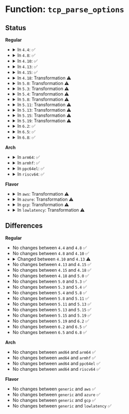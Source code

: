 # Function: <code>tcp_parse_options</code>

## Status
<b>Regular</b>
<ul>
<li>
<details>
<summary>In <code>4.4</code>: ✅</summary>

```c
void tcp_parse_options(const struct sk_buff *skb, struct tcp_options_received *opt_rx, int estab, struct tcp_fastopen_cookie *foc);
```

**Collision:** Unique Global

**Inline:** No

**Transformation:** False

**Instances:**

```
In net/ipv4/tcp_input.c (ffffffff8176c6d0)
Location: net/ipv4/tcp_input.c:3697
Inline: False
Direct callers:
  - net/ipv4/tcp_input.c:tcp_conn_request
  - net/ipv4/tcp_input.c:tcp_conn_request
  - net/ipv4/tcp_input.c:tcp_validate_incoming
  - net/ipv4/tcp_input.c:tcp_rcv_state_process
  - net/ipv4/tcp_input.c:tcp_rcv_state_process
  - net/ipv4/tcp_minisocks.c:tcp_timewait_state_process
  - net/ipv4/tcp_minisocks.c:tcp_check_req
  - net/ipv4/syncookies.c:cookie_v4_check
  - net/ipv6/syncookies.c:cookie_v6_check
```
**Symbols:**

```
ffffffff8176c6d0-ffffffff8176cacc: tcp_parse_options (STB_GLOBAL)
```
</details>
</li>
<li>
<details>
<summary>In <code>4.8</code>: ✅</summary>

```c
void tcp_parse_options(const struct sk_buff *skb, struct tcp_options_received *opt_rx, int estab, struct tcp_fastopen_cookie *foc);
```

**Collision:** Unique Global

**Inline:** No

**Transformation:** False

**Instances:**

```
In net/ipv4/tcp_input.c (ffffffff817d9c60)
Location: net/ipv4/tcp_input.c:3755
Inline: False
Direct callers:
  - net/ipv4/tcp_input.c:tcp_conn_request
  - net/ipv4/tcp_input.c:tcp_conn_request
  - net/ipv4/tcp_input.c:tcp_rcv_state_process
  - net/ipv4/tcp_input.c:tcp_rcv_state_process
  - net/ipv4/tcp_input.c:tcp_validate_incoming
  - net/ipv4/tcp_minisocks.c:tcp_check_req
  - net/ipv4/tcp_minisocks.c:tcp_timewait_state_process
  - net/ipv4/syncookies.c:cookie_v4_check
  - net/ipv6/syncookies.c:cookie_v6_check
```
**Symbols:**

```
ffffffff817d9c60-ffffffff817da058: tcp_parse_options (STB_GLOBAL)
```
</details>
</li>
<li>
<details>
<summary>In <code>4.10</code>: ✅</summary>

```c
void tcp_parse_options(const struct sk_buff *skb, struct tcp_options_received *opt_rx, int estab, struct tcp_fastopen_cookie *foc);
```

**Collision:** Unique Global

**Inline:** No

**Transformation:** False

**Instances:**

```
In net/ipv4/tcp_input.c (ffffffff81808280)
Location: net/ipv4/tcp_input.c:3771
Inline: False
Direct callers:
  - net/ipv4/tcp_input.c:tcp_conn_request
  - net/ipv4/tcp_input.c:tcp_conn_request
  - net/ipv4/tcp_input.c:tcp_rcv_state_process
  - net/ipv4/tcp_input.c:tcp_rcv_state_process
  - net/ipv4/tcp_input.c:tcp_validate_incoming
  - net/ipv4/tcp_minisocks.c:tcp_check_req
  - net/ipv4/tcp_minisocks.c:tcp_timewait_state_process
  - net/ipv4/syncookies.c:cookie_v4_check
  - net/ipv6/syncookies.c:cookie_v6_check
```
**Symbols:**

```
ffffffff81808280-ffffffff81808588: tcp_parse_options (STB_GLOBAL)
```
</details>
</li>
<li>
<details>
<summary>In <code>4.13</code>: ✅</summary>

```c
void tcp_parse_options(const struct net *net, const struct sk_buff *skb, struct tcp_options_received *opt_rx, int estab, struct tcp_fastopen_cookie *foc);
```

**Collision:** Unique Global

**Inline:** No

**Transformation:** False

**Instances:**

```
In net/ipv4/tcp_input.c (ffffffff81828650)
Location: net/ipv4/tcp_input.c:3727
Inline: False
Direct callers:
  - net/ipv4/tcp_input.c:tcp_conn_request
  - net/ipv4/tcp_input.c:tcp_conn_request
  - net/ipv4/tcp_input.c:tcp_rcv_state_process
  - net/ipv4/tcp_input.c:tcp_rcv_state_process
  - net/ipv4/tcp_input.c:tcp_validate_incoming
  - net/ipv4/tcp_minisocks.c:tcp_check_req
  - net/ipv4/tcp_minisocks.c:tcp_timewait_state_process
  - net/ipv4/syncookies.c:cookie_v4_check
  - net/ipv6/syncookies.c:cookie_v6_check
```
**Symbols:**

```
ffffffff81828650-ffffffff8182896b: tcp_parse_options (STB_GLOBAL)
```
</details>
</li>
<li>
<details>
<summary>In <code>4.15</code>: ✅</summary>

```c
void tcp_parse_options(const struct net *net, const struct sk_buff *skb, struct tcp_options_received *opt_rx, int estab, struct tcp_fastopen_cookie *foc);
```

**Collision:** Unique Global

**Inline:** No

**Transformation:** False

**Instances:**

```
In net/ipv4/tcp_input.c (ffffffff818a7a70)
Location: net/ipv4/tcp_input.c:3691
Inline: False
Direct callers:
  - net/ipv4/tcp_input.c:tcp_conn_request
  - net/ipv4/tcp_input.c:tcp_conn_request
  - net/ipv4/tcp_input.c:tcp_rcv_state_process
  - net/ipv4/tcp_input.c:tcp_rcv_state_process
  - net/ipv4/tcp_input.c:tcp_validate_incoming
  - net/ipv4/tcp_minisocks.c:tcp_check_req
  - net/ipv4/tcp_minisocks.c:tcp_timewait_state_process
  - net/ipv4/syncookies.c:cookie_v4_check
  - net/ipv6/syncookies.c:cookie_v6_check
```
**Symbols:**

```
ffffffff818a7a70-ffffffff818a7ddb: tcp_parse_options (STB_GLOBAL)
```
</details>
</li>
<li>
<details>
<summary>In <code>4.18</code>: Transformation ⚠️</summary>

```c
void tcp_parse_options(const struct net *net, const struct sk_buff *skb, struct tcp_options_received *opt_rx, int estab, struct tcp_fastopen_cookie *foc);
```

**Collision:** Unique Global

**Inline:** No

**Transformation:** True

**Instances:**

```
In net/ipv4/tcp_input.c (0)
Location: net/ipv4/tcp_input.c:3775
Inline: False
Direct callers:
  - net/ipv4/tcp_input.c:tcp_conn_request
  - net/ipv4/tcp_input.c:tcp_conn_request
  - net/ipv4/tcp_input.c:tcp_rcv_state_process
  - net/ipv4/tcp_input.c:tcp_rcv_state_process
  - net/ipv4/tcp_input.c:tcp_validate_incoming
  - net/ipv4/tcp_minisocks.c:tcp_check_req
  - net/ipv4/tcp_minisocks.c:tcp_timewait_state_process
  - net/ipv4/syncookies.c:cookie_v4_check
  - net/ipv6/syncookies.c:cookie_v6_check
```
**Symbols:**

```
ffffffff81906106-ffffffff81906140: tcp_parse_options.cold.77 (STB_LOCAL)
ffffffff818fcc90-ffffffff818fcf95: tcp_parse_options (STB_GLOBAL)
```
</details>
</li>
<li>
<details>
<summary>In <code>5.0</code>: Transformation ⚠️</summary>

```c
void tcp_parse_options(const struct net *net, const struct sk_buff *skb, struct tcp_options_received *opt_rx, int estab, struct tcp_fastopen_cookie *foc);
```

**Collision:** Unique Global

**Inline:** No

**Transformation:** True

**Instances:**

```
In net/ipv4/tcp_input.c (0)
Location: net/ipv4/tcp_input.c:3774
Inline: False
Direct callers:
  - net/ipv4/tcp_input.c:tcp_conn_request
  - net/ipv4/tcp_input.c:tcp_conn_request
  - net/ipv4/tcp_input.c:tcp_rcv_state_process
  - net/ipv4/tcp_input.c:tcp_rcv_state_process
  - net/ipv4/tcp_input.c:tcp_validate_incoming
  - net/ipv4/tcp_minisocks.c:tcp_check_req
  - net/ipv4/tcp_minisocks.c:tcp_timewait_state_process
  - net/ipv4/syncookies.c:cookie_v4_check
  - net/ipv6/syncookies.c:cookie_v6_check
```
**Symbols:**

```
ffffffff819342a8-ffffffff819342e2: tcp_parse_options.cold.83 (STB_LOCAL)
ffffffff8192ae00-ffffffff8192b105: tcp_parse_options (STB_GLOBAL)
```
</details>
</li>
<li>
<details>
<summary>In <code>5.3</code>: Transformation ⚠️</summary>

```c
void tcp_parse_options(const struct net *net, const struct sk_buff *skb, struct tcp_options_received *opt_rx, int estab, struct tcp_fastopen_cookie *foc);
```

**Collision:** Unique Global

**Inline:** No

**Transformation:** True

**Instances:**

```
In net/ipv4/tcp_input.c (0)
Location: net/ipv4/tcp_input.c:3789
Inline: False
Direct callers:
  - net/ipv4/tcp_input.c:tcp_conn_request
  - net/ipv4/tcp_input.c:tcp_conn_request
  - net/ipv4/tcp_input.c:tcp_rcv_synsent_state_process
  - net/ipv4/tcp_input.c:tcp_rcv_synsent_state_process
  - net/ipv4/tcp_input.c:tcp_validate_incoming
  - net/ipv4/tcp_minisocks.c:tcp_check_req
  - net/ipv4/tcp_minisocks.c:tcp_timewait_state_process
  - net/ipv4/syncookies.c:cookie_v4_check
  - net/ipv6/syncookies.c:cookie_v6_check
```
**Symbols:**

```
ffffffff81997f44-ffffffff81997f7f: tcp_parse_options.cold (STB_LOCAL)
ffffffff8198e090-ffffffff8198e3ad: tcp_parse_options (STB_GLOBAL)
```
</details>
</li>
<li>
<details>
<summary>In <code>5.4</code>: Transformation ⚠️</summary>

```c
void tcp_parse_options(const struct net *net, const struct sk_buff *skb, struct tcp_options_received *opt_rx, int estab, struct tcp_fastopen_cookie *foc);
```

**Collision:** Unique Global

**Inline:** No

**Transformation:** True

**Instances:**

```
In net/ipv4/tcp_input.c (0)
Location: net/ipv4/tcp_input.c:3839
Inline: False
Direct callers:
  - net/ipv4/tcp_input.c:tcp_conn_request
  - net/ipv4/tcp_input.c:tcp_conn_request
  - net/ipv4/tcp_input.c:tcp_rcv_synsent_state_process
  - net/ipv4/tcp_input.c:tcp_rcv_synsent_state_process
  - net/ipv4/tcp_input.c:tcp_validate_incoming
  - net/ipv4/tcp_minisocks.c:tcp_check_req
  - net/ipv4/tcp_minisocks.c:tcp_timewait_state_process
  - net/ipv4/syncookies.c:cookie_v4_check
  - net/ipv6/syncookies.c:cookie_v6_check
```
**Symbols:**

```
ffffffff819ceabe-ffffffff819ceaf9: tcp_parse_options.cold (STB_LOCAL)
ffffffff819c4cc0-ffffffff819c4fdd: tcp_parse_options (STB_GLOBAL)
```
</details>
</li>
<li>
<details>
<summary>In <code>5.8</code>: Transformation ⚠️</summary>

```c
void tcp_parse_options(const struct net *net, const struct sk_buff *skb, struct tcp_options_received *opt_rx, int estab, struct tcp_fastopen_cookie *foc);
```

**Collision:** Unique Global

**Inline:** No

**Transformation:** True

**Instances:**

```
In net/ipv4/tcp_input.c (0)
Location: net/ipv4/tcp_input.c:3833
Inline: False
Direct callers:
  - net/ipv4/tcp_input.c:tcp_conn_request
  - net/ipv4/tcp_input.c:tcp_conn_request
  - net/ipv4/tcp_input.c:tcp_rcv_synsent_state_process
  - net/ipv4/tcp_input.c:tcp_rcv_fastopen_synack
  - net/ipv4/tcp_input.c:tcp_validate_incoming
  - net/ipv4/tcp_minisocks.c:tcp_check_req
  - net/ipv4/tcp_minisocks.c:tcp_timewait_state_process
  - net/ipv4/syncookies.c:cookie_v4_check
  - net/ipv6/syncookies.c:cookie_v6_check
```
**Symbols:**

```
ffffffff81abac94-ffffffff81abacce: tcp_parse_options.cold (STB_LOCAL)
ffffffff81ab02d0-ffffffff81ab05f4: tcp_parse_options (STB_GLOBAL)
```
</details>
</li>
<li>
<details>
<summary>In <code>5.11</code>: Transformation ⚠️</summary>

```c
void tcp_parse_options(const struct net *net, const struct sk_buff *skb, struct tcp_options_received *opt_rx, int estab, struct tcp_fastopen_cookie *foc);
```

**Collision:** Unique Global

**Inline:** No

**Transformation:** True

**Instances:**

```
In net/ipv4/tcp_input.c (0)
Location: net/ipv4/tcp_input.c:3962
Inline: False
Direct callers:
  - net/ipv4/tcp_input.c:tcp_conn_request
  - net/ipv4/tcp_input.c:tcp_conn_request
  - net/ipv4/tcp_input.c:tcp_rcv_synsent_state_process
  - net/ipv4/tcp_input.c:tcp_rcv_fastopen_synack
  - net/ipv4/tcp_input.c:tcp_validate_incoming
  - net/ipv4/tcp_minisocks.c:tcp_check_req
  - net/ipv4/tcp_minisocks.c:tcp_timewait_state_process
  - net/ipv4/syncookies.c:cookie_v4_check
  - net/ipv6/syncookies.c:cookie_v6_check
```
**Symbols:**

```
ffffffff81c3266c-ffffffff81c326a6: tcp_parse_options.cold (STB_LOCAL)
ffffffff81abb360-ffffffff81abb69f: tcp_parse_options (STB_GLOBAL)
```
</details>
</li>
<li>
<details>
<summary>In <code>5.13</code>: Transformation ⚠️</summary>

```c
void tcp_parse_options(const struct net *net, const struct sk_buff *skb, struct tcp_options_received *opt_rx, int estab, struct tcp_fastopen_cookie *foc);
```

**Collision:** Unique Global

**Inline:** No

**Transformation:** True

**Instances:**

```
In net/ipv4/tcp_input.c (0)
Location: net/ipv4/tcp_input.c:3969
Inline: False
Direct callers:
  - net/ipv4/tcp_input.c:tcp_conn_request
  - net/ipv4/tcp_input.c:tcp_conn_request
  - net/ipv4/tcp_input.c:tcp_rcv_synsent_state_process
  - net/ipv4/tcp_input.c:tcp_rcv_fastopen_synack
  - net/ipv4/tcp_input.c:tcp_validate_incoming
  - net/ipv4/tcp_minisocks.c:tcp_check_req
  - net/ipv4/tcp_minisocks.c:tcp_timewait_state_process
  - net/ipv4/syncookies.c:cookie_v4_check
  - net/ipv6/syncookies.c:cookie_v6_check
```
**Symbols:**

```
ffffffff81c2493c-ffffffff81c24976: tcp_parse_options.cold (STB_LOCAL)
ffffffff81aa6310-ffffffff81aa6650: tcp_parse_options (STB_GLOBAL)
```
</details>
</li>
<li>
<details>
<summary>In <code>5.15</code>: Transformation ⚠️</summary>

```c
void tcp_parse_options(const struct net *net, const struct sk_buff *skb, struct tcp_options_received *opt_rx, int estab, struct tcp_fastopen_cookie *foc);
```

**Collision:** Unique Global

**Inline:** No

**Transformation:** True

**Instances:**

```
In net/ipv4/tcp_input.c (0)
Location: net/ipv4/tcp_input.c:4003
Inline: False
Direct callers:
  - net/ipv4/tcp_input.c:tcp_conn_request
  - net/ipv4/tcp_input.c:tcp_conn_request
  - net/ipv4/tcp_input.c:tcp_rcv_synsent_state_process
  - net/ipv4/tcp_input.c:tcp_rcv_fastopen_synack
  - net/ipv4/tcp_input.c:tcp_validate_incoming
  - net/ipv4/tcp_minisocks.c:tcp_check_req
  - net/ipv4/tcp_minisocks.c:tcp_timewait_state_process
  - net/ipv4/syncookies.c:cookie_v4_check
  - net/ipv6/syncookies.c:cookie_v6_check
```
**Symbols:**

```
ffffffff81d3a790-ffffffff81d3a7ca: tcp_parse_options.cold (STB_LOCAL)
ffffffff81b62700-ffffffff81b62a40: tcp_parse_options (STB_GLOBAL)
```
</details>
</li>
<li>
<details>
<summary>In <code>5.19</code>: Transformation ⚠️</summary>

```c
void tcp_parse_options(const struct net *net, const struct sk_buff *skb, struct tcp_options_received *opt_rx, int estab, struct tcp_fastopen_cookie *foc);
```

**Collision:** Unique Global

**Inline:** No

**Transformation:** True

**Instances:**

```
In net/ipv4/tcp_input.c (0)
Location: net/ipv4/tcp_input.c:4021
Inline: False
Direct callers:
  - net/ipv4/tcp_input.c:tcp_conn_request
  - net/ipv4/tcp_input.c:tcp_conn_request
  - net/ipv4/tcp_input.c:tcp_rcv_synsent_state_process
  - net/ipv4/tcp_input.c:tcp_rcv_fastopen_synack
  - net/ipv4/tcp_input.c:tcp_validate_incoming
  - net/ipv4/tcp_minisocks.c:tcp_check_req
  - net/ipv4/tcp_minisocks.c:tcp_timewait_state_process
  - net/ipv4/syncookies.c:cookie_v4_check
  - net/ipv6/syncookies.c:cookie_v6_check
```
**Symbols:**

```
ffffffff81f06fa6-ffffffff81f06fdb: tcp_parse_options.cold (STB_LOCAL)
ffffffff81cf0d90-ffffffff81cf10eb: tcp_parse_options (STB_GLOBAL)
```
</details>
</li>
<li>
<details>
<summary>In <code>6.2</code>: ✅</summary>

```c
void tcp_parse_options(const struct net *net, const struct sk_buff *skb, struct tcp_options_received *opt_rx, int estab, struct tcp_fastopen_cookie *foc);
```

**Collision:** Unique Global

**Inline:** No

**Transformation:** False

**Instances:**

```
In net/ipv4/tcp_input.c (ffffffff81eb5a10)
Location: net/ipv4/tcp_input.c:4035
Inline: False
Direct callers:
  - net/ipv4/tcp_input.c:tcp_conn_request
  - net/ipv4/tcp_input.c:tcp_conn_request
  - net/ipv4/tcp_input.c:tcp_rcv_synsent_state_process
  - net/ipv4/tcp_input.c:tcp_rcv_fastopen_synack
  - net/ipv4/tcp_input.c:tcp_validate_incoming
  - net/ipv4/tcp_minisocks.c:tcp_check_req
  - net/ipv4/tcp_minisocks.c:tcp_timewait_state_process
  - net/ipv4/syncookies.c:cookie_v4_check
  - net/ipv6/syncookies.c:cookie_v6_check
```
**Symbols:**

```
ffffffff81eb5a10-ffffffff81eb5d99: tcp_parse_options (STB_GLOBAL)
```
</details>
</li>
<li>
<details>
<summary>In <code>6.5</code>: ✅</summary>

```c
void tcp_parse_options(const struct net *net, const struct sk_buff *skb, struct tcp_options_received *opt_rx, int estab, struct tcp_fastopen_cookie *foc);
```

**Collision:** Unique Global

**Inline:** No

**Transformation:** False

**Instances:**

```
In net/ipv4/tcp_input.c (ffffffff81f13e40)
Location: net/ipv4/tcp_input.c:4040
Inline: False
Direct callers:
  - net/ipv4/tcp_input.c:tcp_conn_request
  - net/ipv4/tcp_input.c:tcp_conn_request
  - net/ipv4/tcp_input.c:tcp_rcv_synsent_state_process
  - net/ipv4/tcp_input.c:tcp_rcv_fastopen_synack
  - net/ipv4/tcp_input.c:tcp_validate_incoming
  - net/ipv4/tcp_minisocks.c:tcp_check_req
  - net/ipv4/tcp_minisocks.c:tcp_timewait_state_process
  - net/ipv4/syncookies.c:cookie_v4_check
  - net/ipv6/syncookies.c:cookie_v6_check
```
**Symbols:**

```
ffffffff81f13e40-ffffffff81f141b6: tcp_parse_options (STB_GLOBAL)
```
</details>
</li>
<li>
<details>
<summary>In <code>6.8</code>: ✅</summary>

```c
void tcp_parse_options(const struct net *net, const struct sk_buff *skb, struct tcp_options_received *opt_rx, int estab, struct tcp_fastopen_cookie *foc);
```

**Collision:** Unique Global

**Inline:** No

**Transformation:** False

**Instances:**

```
In net/ipv4/tcp_input.c (ffffffff81fd8320)
Location: net/ipv4/tcp_input.c:4118
Inline: False
Direct callers:
  - net/ipv4/tcp_input.c:tcp_conn_request
  - net/ipv4/tcp_input.c:tcp_conn_request
  - net/ipv4/tcp_input.c:tcp_rcv_synsent_state_process
  - net/ipv4/tcp_input.c:tcp_rcv_fastopen_synack
  - net/ipv4/tcp_input.c:tcp_validate_incoming
  - net/ipv4/tcp_minisocks.c:tcp_check_req
  - net/ipv4/tcp_minisocks.c:tcp_timewait_state_process
  - net/ipv4/syncookies.c:cookie_v4_check
  - net/ipv6/syncookies.c:cookie_v6_check
```
**Symbols:**

```
ffffffff81fd8320-ffffffff81fd8696: tcp_parse_options (STB_GLOBAL)
```
</details>
</li>
</ul>
<b>Arch</b>
<ul>
<li>
<details>
<summary>In <code>arm64</code>: ✅</summary>

```c
void tcp_parse_options(const struct net *net, const struct sk_buff *skb, struct tcp_options_received *opt_rx, int estab, struct tcp_fastopen_cookie *foc);
```

**Collision:** Unique Global

**Inline:** No

**Transformation:** False

**Instances:**

```
In net/ipv4/tcp_input.c (ffff800010c77608)
Location: net/ipv4/tcp_input.c:3839
Inline: False
Direct callers:
  - net/ipv4/tcp_input.c:tcp_conn_request
  - net/ipv4/tcp_input.c:tcp_conn_request
  - net/ipv4/tcp_input.c:tcp_rcv_synsent_state_process
  - net/ipv4/tcp_input.c:tcp_rcv_synsent_state_process
  - net/ipv4/tcp_input.c:tcp_validate_incoming
  - net/ipv4/tcp_minisocks.c:tcp_check_req
  - net/ipv4/tcp_minisocks.c:tcp_timewait_state_process
  - net/ipv4/syncookies.c:cookie_v4_check
  - net/ipv6/syncookies.c:cookie_v6_check
```
**Symbols:**

```
ffff800010c77608-ffff800010c77954: tcp_parse_options (STB_GLOBAL)
```
</details>
</li>
<li>
<details>
<summary>In <code>armhf</code>: ✅</summary>

```c
void tcp_parse_options(const struct net *net, const struct sk_buff *skb, struct tcp_options_received *opt_rx, int estab, struct tcp_fastopen_cookie *foc);
```

**Collision:** Unique Global

**Inline:** No

**Transformation:** False

**Instances:**

```
In net/ipv4/tcp_input.c (c0d85e34)
Location: net/ipv4/tcp_input.c:3839
Inline: False
Direct callers:
  - net/ipv4/tcp_input.c:tcp_conn_request
  - net/ipv4/tcp_input.c:tcp_conn_request
  - net/ipv4/tcp_input.c:tcp_rcv_synsent_state_process
  - net/ipv4/tcp_input.c:tcp_rcv_synsent_state_process
  - net/ipv4/tcp_input.c:tcp_validate_incoming
  - net/ipv4/tcp_minisocks.c:tcp_check_req
  - net/ipv4/tcp_minisocks.c:tcp_timewait_state_process
  - net/ipv4/syncookies.c:cookie_v4_check
  - net/ipv6/syncookies.c:cookie_v6_check
```
**Symbols:**

```
c0d85e34-c0d86240: tcp_parse_options (STB_GLOBAL)
```
</details>
</li>
<li>
<details>
<summary>In <code>ppc64el</code>: ✅</summary>

```c
void tcp_parse_options(const struct net *net, const struct sk_buff *skb, struct tcp_options_received *opt_rx, int estab, struct tcp_fastopen_cookie *foc);
```

**Collision:** Unique Global

**Inline:** No

**Transformation:** False

**Instances:**

```
In net/ipv4/tcp_input.c (c000000000d7fb60)
Location: net/ipv4/tcp_input.c:3839
Inline: False
Direct callers:
  - net/ipv4/tcp_input.c:tcp_conn_request
  - net/ipv4/tcp_input.c:tcp_conn_request
  - net/ipv4/tcp_input.c:tcp_rcv_synsent_state_process
  - net/ipv4/tcp_input.c:tcp_rcv_synsent_state_process
  - net/ipv4/tcp_input.c:tcp_validate_incoming
  - net/ipv4/tcp_minisocks.c:tcp_check_req
  - net/ipv4/tcp_minisocks.c:tcp_timewait_state_process
  - net/ipv4/syncookies.c:cookie_v4_check
  - net/ipv6/syncookies.c:cookie_v6_check
```
**Symbols:**

```
c000000000d7fb60-c000000000d80064: tcp_parse_options (STB_GLOBAL)
```
</details>
</li>
<li>
<details>
<summary>In <code>riscv64</code>: ✅</summary>

```c
void tcp_parse_options(const struct net *net, const struct sk_buff *skb, struct tcp_options_received *opt_rx, int estab, struct tcp_fastopen_cookie *foc);
```

**Collision:** Unique Global

**Inline:** No

**Transformation:** False

**Instances:**

```
In net/ipv4/tcp_input.c (ffffffe0007dace0)
Location: net/ipv4/tcp_input.c:3839
Inline: False
Direct callers:
  - net/ipv4/tcp_input.c:tcp_conn_request
  - net/ipv4/tcp_input.c:tcp_conn_request
  - net/ipv4/tcp_input.c:tcp_rcv_synsent_state_process
  - net/ipv4/tcp_input.c:tcp_rcv_synsent_state_process
  - net/ipv4/tcp_input.c:tcp_validate_incoming
  - net/ipv4/tcp_minisocks.c:tcp_check_req
  - net/ipv4/tcp_minisocks.c:tcp_timewait_state_process
  - net/ipv4/syncookies.c:cookie_v4_check
  - net/ipv6/syncookies.c:cookie_v6_check
```
**Symbols:**

```
ffffffe0007dace0-ffffffe0007db070: tcp_parse_options (STB_GLOBAL)
```
</details>
</li>
</ul>
<b>Flavor</b>
<ul>
<li>
<details>
<summary>In <code>aws</code>: Transformation ⚠️</summary>

```c
void tcp_parse_options(const struct net *net, const struct sk_buff *skb, struct tcp_options_received *opt_rx, int estab, struct tcp_fastopen_cookie *foc);
```

**Collision:** Unique Global

**Inline:** No

**Transformation:** True

**Instances:**

```
In net/ipv4/tcp_input.c (0)
Location: net/ipv4/tcp_input.c:3839
Inline: False
Direct callers:
  - net/ipv4/tcp_input.c:tcp_conn_request
  - net/ipv4/tcp_input.c:tcp_conn_request
  - net/ipv4/tcp_input.c:tcp_rcv_synsent_state_process
  - net/ipv4/tcp_input.c:tcp_rcv_synsent_state_process
  - net/ipv4/tcp_input.c:tcp_validate_incoming
  - net/ipv4/tcp_minisocks.c:tcp_check_req
  - net/ipv4/tcp_minisocks.c:tcp_timewait_state_process
  - net/ipv4/syncookies.c:cookie_v4_check
  - net/ipv6/syncookies.c:cookie_v6_check
```
**Symbols:**

```
ffffffff8196e92e-ffffffff8196e969: tcp_parse_options.cold (STB_LOCAL)
ffffffff81964b30-ffffffff81964e4d: tcp_parse_options (STB_GLOBAL)
```
</details>
</li>
<li>
<details>
<summary>In <code>azure</code>: Transformation ⚠️</summary>

```c
void tcp_parse_options(const struct net *net, const struct sk_buff *skb, struct tcp_options_received *opt_rx, int estab, struct tcp_fastopen_cookie *foc);
```

**Collision:** Unique Global

**Inline:** No

**Transformation:** True

**Instances:**

```
In net/ipv4/tcp_input.c (0)
Location: net/ipv4/tcp_input.c:3839
Inline: False
Direct callers:
  - net/ipv4/tcp_input.c:tcp_conn_request
  - net/ipv4/tcp_input.c:tcp_conn_request
  - net/ipv4/tcp_input.c:tcp_rcv_synsent_state_process
  - net/ipv4/tcp_input.c:tcp_rcv_synsent_state_process
  - net/ipv4/tcp_input.c:tcp_validate_incoming
  - net/ipv4/tcp_minisocks.c:tcp_check_req
  - net/ipv4/tcp_minisocks.c:tcp_timewait_state_process
  - net/ipv4/syncookies.c:cookie_v4_check
  - net/ipv6/syncookies.c:cookie_v6_check
```
**Symbols:**

```
ffffffff8192841e-ffffffff81928459: tcp_parse_options.cold (STB_LOCAL)
ffffffff8191e620-ffffffff8191e93d: tcp_parse_options (STB_GLOBAL)
```
</details>
</li>
<li>
<details>
<summary>In <code>gcp</code>: Transformation ⚠️</summary>

```c
void tcp_parse_options(const struct net *net, const struct sk_buff *skb, struct tcp_options_received *opt_rx, int estab, struct tcp_fastopen_cookie *foc);
```

**Collision:** Unique Global

**Inline:** No

**Transformation:** True

**Instances:**

```
In net/ipv4/tcp_input.c (0)
Location: net/ipv4/tcp_input.c:3839
Inline: False
Direct callers:
  - net/ipv4/tcp_input.c:tcp_conn_request
  - net/ipv4/tcp_input.c:tcp_conn_request
  - net/ipv4/tcp_input.c:tcp_rcv_synsent_state_process
  - net/ipv4/tcp_input.c:tcp_rcv_synsent_state_process
  - net/ipv4/tcp_input.c:tcp_validate_incoming
  - net/ipv4/tcp_minisocks.c:tcp_check_req
  - net/ipv4/tcp_minisocks.c:tcp_timewait_state_process
  - net/ipv4/syncookies.c:cookie_v4_check
  - net/ipv6/syncookies.c:cookie_v6_check
```
**Symbols:**

```
ffffffff819d90fe-ffffffff819d9139: tcp_parse_options.cold (STB_LOCAL)
ffffffff819cf300-ffffffff819cf61d: tcp_parse_options (STB_GLOBAL)
```
</details>
</li>
<li>
<details>
<summary>In <code>lowlatency</code>: Transformation ⚠️</summary>

```c
void tcp_parse_options(const struct net *net, const struct sk_buff *skb, struct tcp_options_received *opt_rx, int estab, struct tcp_fastopen_cookie *foc);
```

**Collision:** Unique Global

**Inline:** No

**Transformation:** True

**Instances:**

```
In net/ipv4/tcp_input.c (0)
Location: net/ipv4/tcp_input.c:3839
Inline: False
Direct callers:
  - net/ipv4/tcp_input.c:tcp_conn_request
  - net/ipv4/tcp_input.c:tcp_conn_request
  - net/ipv4/tcp_input.c:tcp_rcv_synsent_state_process
  - net/ipv4/tcp_input.c:tcp_rcv_synsent_state_process
  - net/ipv4/tcp_input.c:tcp_validate_incoming
  - net/ipv4/tcp_minisocks.c:tcp_check_req
  - net/ipv4/tcp_minisocks.c:tcp_timewait_state_process
  - net/ipv4/syncookies.c:cookie_v4_check
  - net/ipv6/syncookies.c:cookie_v6_check
```
**Symbols:**

```
ffffffff819e2d69-ffffffff819e2da4: tcp_parse_options.cold (STB_LOCAL)
ffffffff819d8e90-ffffffff819d91ad: tcp_parse_options (STB_GLOBAL)
```
</details>
</li>
</ul>

## Differences
<b>Regular</b>
<ul>
<li>
No changes between <code>4.4</code> and <code>4.8</code> ✅
</li>
<li>
No changes between <code>4.8</code> and <code>4.10</code> ✅
</li>
<li>
<details>
<summary>Changed between <code>4.10</code> and <code>4.13</code> ⚠️</summary>
<ul>
<li>
<b>Param added. </b>
<code>const struct net *net</code>
</li>
<li>
<b>Param reordered. </b>
<code>skb, opt_rx, estab, foc</code> ➡️ <code>net, skb, opt_rx, estab, foc</code>
</li>
</ul>
</details>
</li>
<li>
No changes between <code>4.13</code> and <code>4.15</code> ✅
</li>
<li>
No changes between <code>4.15</code> and <code>4.18</code> ✅
</li>
<li>
No changes between <code>4.18</code> and <code>5.0</code> ✅
</li>
<li>
No changes between <code>5.0</code> and <code>5.3</code> ✅
</li>
<li>
No changes between <code>5.3</code> and <code>5.4</code> ✅
</li>
<li>
No changes between <code>5.4</code> and <code>5.8</code> ✅
</li>
<li>
No changes between <code>5.8</code> and <code>5.11</code> ✅
</li>
<li>
No changes between <code>5.11</code> and <code>5.13</code> ✅
</li>
<li>
No changes between <code>5.13</code> and <code>5.15</code> ✅
</li>
<li>
No changes between <code>5.15</code> and <code>5.19</code> ✅
</li>
<li>
No changes between <code>5.19</code> and <code>6.2</code> ✅
</li>
<li>
No changes between <code>6.2</code> and <code>6.5</code> ✅
</li>
<li>
No changes between <code>6.5</code> and <code>6.8</code> ✅
</li>
</ul>
<b>Arch</b>
<ul>
<li>
No changes between <code>amd64</code> and <code>arm64</code> ✅
</li>
<li>
No changes between <code>amd64</code> and <code>armhf</code> ✅
</li>
<li>
No changes between <code>amd64</code> and <code>ppc64el</code> ✅
</li>
<li>
No changes between <code>amd64</code> and <code>riscv64</code> ✅
</li>
</ul>
<b>Flavor</b>
<ul>
<li>
No changes between <code>generic</code> and <code>aws</code> ✅
</li>
<li>
No changes between <code>generic</code> and <code>azure</code> ✅
</li>
<li>
No changes between <code>generic</code> and <code>gcp</code> ✅
</li>
<li>
No changes between <code>generic</code> and <code>lowlatency</code> ✅
</li>
</ul>
